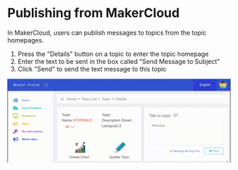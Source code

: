 # Publishing from MakerCloud
In MakerCloud, users can publish messages to topics from the topic homepages.

1. Press the "Details" button on a topic to enter the topic homepage
2. Enter the text to be sent in the box called "Send Message to Subject"
3. Click "Send" to send the text message to this topic

![img_1.gif](img/img_1.gif)
